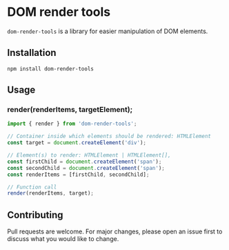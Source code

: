 # DOM render tools

`dom-render-tools` is a library for easier manipulation of DOM elements.

## Installation

```shell
npm install dom-render-tools
```

## Usage

### render(renderItems, targetElement);

```js
import { render } from 'dom-render-tools';

// Container inside which elements should be rendered: HTMLElement
const target = document.createElement('div');

// Element(s) to render: HTMLElement | HTMLElement[],
const firstChild = document.createElement('span');
const secondChild = document.createElement('span');
const renderItems = [firstChild, secondChild];

// Function call
render(renderItems, target);
```

## Contributing

Pull requests are welcome. For major changes, please open an issue first to discuss what you would like to change.
